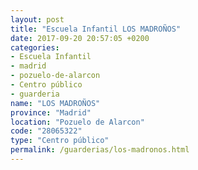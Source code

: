 ```yaml
---
layout: post
title: "Escuela Infantil LOS MADROÑOS"
date: 2017-09-20 20:57:05 +0200
categories:
- Escuela Infantil
- madrid
- pozuelo-de-alarcon
- Centro público
- guarderia
name: "LOS MADROÑOS"
province: "Madrid"
location: "Pozuelo de Alarcon"
code: "28065322"
type: "Centro público"
permalink: /guarderias/los-madronos.html
---
```

